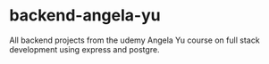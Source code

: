 # backend-angela-yu
All backend projects from the udemy Angela Yu course on full stack development using express and postgre.
